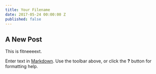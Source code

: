 ```yaml
---
title: Your Filename
date: 2017-05-24 00:00:00 Z
published: false
---
```


## A New Post

This is fitneeeext.


Enter text in [Markdown](http://daringfireball.net/projects/markdown/). Use the toolbar above, or click the **?** button for formatting help.
